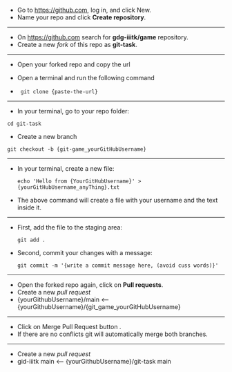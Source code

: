 - Go to https://github.com, log in, and click New.
- Name your repo and click **Create repository**.

---

- On https://github.com search for **gdg-iiitk/game** repository.
- Create a new _fork_ of this repo as **git-task**.

---

- Open your forked repo and copy the url
- Open a terminal and run the following command

- ` git clone {paste-the-url}`

---

- In your terminal, go to your repo folder:

`cd git-task`

- Create a new branch

`git checkout -b {git-game_yourGitHubUsername} `

---

- In your terminal, create a new file:

  `echo 'Hello from {YourGitHubUsername}' > {yourGitHubUsername_anyThing}.txt`

- The above command will create a file with your username and the text inside it.

---

- First, add the file to the staging area:

  `git add .`

- Second, commit your changes with a message:

  `git commit -m '{write a commit message here, (avoid cuss words)}'`

---

- Open the forked repo again, click on **Pull requests**.
- Create a new _pull request_
- {yourGithubUsername}/main <-- {yourGithubUsername}/{git_game_yourGitHubUsername}

---

- Click on Merge Pull Request button .
- If there are no conflicts git will automatically merge both branches.

---

- Create a new _pull request_
- gid-iiitk main <-- {yourGithubUsername}/git-task main
